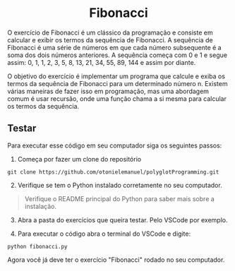 <h1 align="center">Fibonacci</h1>

O exercício de Fibonacci é um clássico da programação e consiste em calcular e exibir os termos da sequência de Fibonacci. A sequência de Fibonacci é uma série de números em que cada número subsequente é a soma dos dois números anteriores. A sequência começa com 0 e 1 e segue assim: 0, 1, 1, 2, 3, 5, 8, 13, 21, 34, 55, 89, 144 e assim por diante.

O objetivo do exercício é implementar um programa que calcule e exiba os termos da sequência de Fibonacci para um determinado número n. Existem várias maneiras de fazer isso em programação, mas uma abordagem comum é usar recursão, onde uma função chama a si mesma para calcular os termos da sequência.

## Testar

Para executar esse código em seu computador siga os seguintes passos:

1. Começa por fazer um clone do repositório

```
git clone https://github.com/otonielemanuel/polyglotProgramming.git
```

2. Verifique se tem o Python instalado corretamente no seu computador.

> Verifique o README principal do Python para saber mais sobre a instalação.

3. Abra a pasta do exercícios que queira testar. Pelo VSCode por exemplo.

4. Para executar o código abra o terminal do VSCode e digite:

```
python fibonacci.py
```

Agora você já deve ter o exercício "Fibonacci" rodado no seu computador.